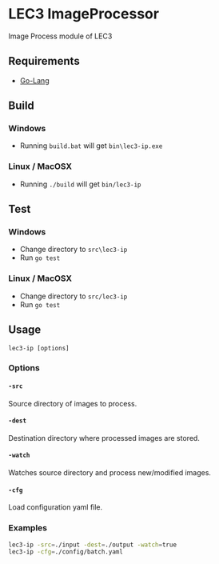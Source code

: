# LEC3 ImageProcessor

Image Process module of LEC3

## Requirements

* [Go-Lang](https://golang.org/)

## Build
### Windows
* Running `build.bat` will get `bin\lec3-ip.exe`

### Linux / MacOSX
* Running `./build` will get `bin/lec3-ip`

## Test
### Windows
* Change directory to `src\lec3-ip`
* Run `go test`

### Linux / MacOSX
* Change directory to `src/lec3-ip`
* Run `go test`

## Usage
```lec3-ip [options]```

### Options
#### `-src`
Source directory of images to process.

#### `-dest`
Destination directory where processed images are stored.

#### `-watch`
Watches source directory and process new/modified images.

#### `-cfg`
Load configuration yaml file.

### Examples

```bash
lec3-ip -src=./input -dest=./output -watch=true
lec3-ip -cfg=./config/batch.yaml
```